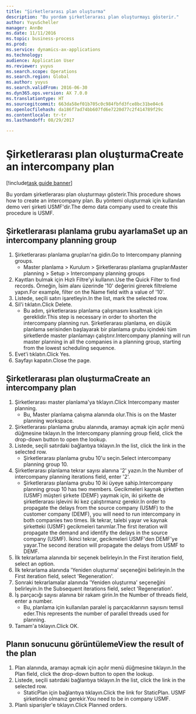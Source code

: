 ```yaml
--- 
title: "Şirketlerarası plan oluşturma"
description: "Bu yordam şirketlerarası plan oluşturmayı gösterir."
author: YuyuScheller
manager: AnnBe
ms.date: 11/11/2016
ms.topic: business-process
ms.prod: 
ms.service: dynamics-ax-applications
ms.technology: 
audience: Application User
ms.reviewer: yuyus
ms.search.scope: Operations
ms.search.region: Global
ms.author: yuyus
ms.search.validFrom: 2016-06-30
ms.dyn365.ops.version: AX 7.0.0
ms.translationtype: HT
ms.sourcegitcommit: 663da58ef01b705c0c984fbfd3fce8bc31be04c6
ms.openlocfilehash: da186f7ad74bb607fd6e7220d77c2f414789f29c
ms.contentlocale: tr-tr
ms.lasthandoff: 08/29/2017

---
```

# <a name="create-an-intercompany-plan"></a><span data-ttu-id="3d260-103">Şirketlerarası plan oluşturma</span><span class="sxs-lookup"><span data-stu-id="3d260-103">Create an intercompany plan</span></span>

[!include[task guide banner](../../includes/task-guide-banner.md)]

<span data-ttu-id="3d260-104">Bu yordam şirketlerarası plan oluşturmayı gösterir.</span><span class="sxs-lookup"><span data-stu-id="3d260-104">This procedure shows how to create an intercompany plan.</span></span> <span data-ttu-id="3d260-105">Bu yöntemi oluşturmak için kullanılan demo veri şirketi USMF'dir.</span><span class="sxs-lookup"><span data-stu-id="3d260-105">The demo data company used to create this procedure is USMF.</span></span>


## <a name="set-up-an-intercompany-planning-group"></a><span data-ttu-id="3d260-106">Şirketlerarası planlama grubu ayarlama</span><span class="sxs-lookup"><span data-stu-id="3d260-106">Set up an intercompany planning group</span></span> 
1. <span data-ttu-id="3d260-107">Şirketlerarası planlama grupları'na gidin.</span><span class="sxs-lookup"><span data-stu-id="3d260-107">Go to Intercompany planning groups.</span></span>
    * <span data-ttu-id="3d260-108">Master planlama > Kurulum > Şirketlerarası planlama grupları</span><span class="sxs-lookup"><span data-stu-id="3d260-108">Master planning > Setup > Intercompany planning groups</span></span>  
2. <span data-ttu-id="3d260-109">Kayıtları bulmak için Hızlı Filtre'yi kullanın.</span><span class="sxs-lookup"><span data-stu-id="3d260-109">Use the Quick Filter to find records.</span></span> <span data-ttu-id="3d260-110">Örneğin, İsim alanı üzerinde '10' değerini girerek filtreleme yapın.</span><span class="sxs-lookup"><span data-stu-id="3d260-110">For example, filter on the Name field with a value of '10'.</span></span>
3. <span data-ttu-id="3d260-111">Listede, seçili satırı işaretleyin.</span><span class="sxs-lookup"><span data-stu-id="3d260-111">In the list, mark the selected row.</span></span>
4. <span data-ttu-id="3d260-112">Sil'i tıklatın.</span><span class="sxs-lookup"><span data-stu-id="3d260-112">Click Delete.</span></span>
    * <span data-ttu-id="3d260-113">Bu adım, şirketlerarası planlama çalışmasını kısaltmak için gereklidir.</span><span class="sxs-lookup"><span data-stu-id="3d260-113">This step is necessary in order to shorten the intercompany planning run.</span></span>   <span data-ttu-id="3d260-114">Şirketlerarası planlama, en düşük planlama serisinden başlayarak bir planlama grubu içindeki tüm şirketlerde master planlamayı çalıştırır.</span><span class="sxs-lookup"><span data-stu-id="3d260-114">Intercompany planning will run master planning in all the companies in a planning group, starting from the lowest scheduling sequence.</span></span>  
5. <span data-ttu-id="3d260-115">Evet'i tıklatın.</span><span class="sxs-lookup"><span data-stu-id="3d260-115">Click Yes.</span></span>
6. <span data-ttu-id="3d260-116">Sayfayı kapatın.</span><span class="sxs-lookup"><span data-stu-id="3d260-116">Close the page.</span></span>

## <a name="create-an-intercompany-plan"></a><span data-ttu-id="3d260-117">Şirketlerarası plan oluşturma</span><span class="sxs-lookup"><span data-stu-id="3d260-117">Create an intercompany plan</span></span>
1. <span data-ttu-id="3d260-118">Şirketlerarası master planlama'ya tıklayın.</span><span class="sxs-lookup"><span data-stu-id="3d260-118">Click Intercompany master planning.</span></span>
    * <span data-ttu-id="3d260-119">Bu, Master planlama çalışma alanında olur.</span><span class="sxs-lookup"><span data-stu-id="3d260-119">This is on the Master planning workspace.</span></span>  
2. <span data-ttu-id="3d260-120">Şirketlerarası planlama grubu alanında, aramayı açmak için açılır menü düğmesine tıklayın.</span><span class="sxs-lookup"><span data-stu-id="3d260-120">In the Intercompany planning group field, click the drop-down button to open the lookup.</span></span>
3. <span data-ttu-id="3d260-121">Listede, seçili satırdaki bağlantıya tıklayın.</span><span class="sxs-lookup"><span data-stu-id="3d260-121">In the list, click the link in the selected row.</span></span>
    * <span data-ttu-id="3d260-122">Şirketlerarası planlama grubu 10'u seçin.</span><span class="sxs-lookup"><span data-stu-id="3d260-122">Select intercompany planning group 10.</span></span>  
4. <span data-ttu-id="3d260-123">Şirketlerarası planlama tekrar sayısı alanına '2' yazın.</span><span class="sxs-lookup"><span data-stu-id="3d260-123">In the Number of intercompany planning iterations field, enter '2'.</span></span>
    * <span data-ttu-id="3d260-124">Şirketlerarası planlama grubu 10 iki üyeye sahip.</span><span class="sxs-lookup"><span data-stu-id="3d260-124">Intercompany planning group 10 has two members.</span></span> <span data-ttu-id="3d260-125">Gecikmeleri kaynak şirketten (USMF) müşteri şirkete (DEMF) yaymak için, iki şirkette de şirketlerarası işlevini iki kez çalıştırmanız gerekir.</span><span class="sxs-lookup"><span data-stu-id="3d260-125">In order to propagate the delays from the source company (USMF) to the customer company (DEMF), you will need to run intercompany in both companies two times.</span></span> <span data-ttu-id="3d260-126">İlk tekrar, talebi yayar ve kaynak şirketteki (USMF) gecikmeleri tanımlar.</span><span class="sxs-lookup"><span data-stu-id="3d260-126">The first iteration will propagate the demand and identify the delays in the source company (USMF).</span></span> <span data-ttu-id="3d260-127">İkinci tekrar, gecikmeleri USMF'den DEMF'ye yayar.</span><span class="sxs-lookup"><span data-stu-id="3d260-127">The second iteration will propagate the delays from USMF to DEMF.</span></span>  
5. <span data-ttu-id="3d260-128">İlk tekrarlama alanında bir seçenek belirleyin.</span><span class="sxs-lookup"><span data-stu-id="3d260-128">In the First iteration field, select an option.</span></span>
6. <span data-ttu-id="3d260-129">İlk tekrarlama alanında 'Yeniden oluşturma' seçeneğini belirleyin.</span><span class="sxs-lookup"><span data-stu-id="3d260-129">In the First iteration field, select 'Regeneration'.</span></span>
7. <span data-ttu-id="3d260-130">Sonraki tekrarlamalar alanında 'Yeniden oluşturma' seçeneğini belirleyin.</span><span class="sxs-lookup"><span data-stu-id="3d260-130">In the Subsequent iterations field, select 'Regeneration'.</span></span>
8. <span data-ttu-id="3d260-131">İş parçacığı sayısı alanına bir rakam girin.</span><span class="sxs-lookup"><span data-stu-id="3d260-131">In the Number of threads field, enter a number.</span></span>
    * <span data-ttu-id="3d260-132">Bu, planlama için kullanılan paralel iş parçacıklarının sayısını temsil eder.</span><span class="sxs-lookup"><span data-stu-id="3d260-132">This represents the number of parallel threads used for planning.</span></span>  
9. <span data-ttu-id="3d260-133">Tamam'a tıklayın.</span><span class="sxs-lookup"><span data-stu-id="3d260-133">Click OK.</span></span>

## <a name="view-the-result-of-the-plan"></a><span data-ttu-id="3d260-134">Planın sonucunu görüntüleme</span><span class="sxs-lookup"><span data-stu-id="3d260-134">View the result of the plan</span></span>
1. <span data-ttu-id="3d260-135">Plan alanında, aramayı açmak için açılır menü düğmesine tıklayın.</span><span class="sxs-lookup"><span data-stu-id="3d260-135">In the Plan field, click the drop-down button to open the lookup.</span></span>
2. <span data-ttu-id="3d260-136">Listede, seçili satırdaki bağlantıya tıklayın.</span><span class="sxs-lookup"><span data-stu-id="3d260-136">In the list, click the link in the selected row.</span></span>
    * <span data-ttu-id="3d260-137">StaticPlan için bağlantıya tıklayın.</span><span class="sxs-lookup"><span data-stu-id="3d260-137">Click the link for StaticPlan.</span></span> <span data-ttu-id="3d260-138">USMF şirketinde olmanız gerekir.</span><span class="sxs-lookup"><span data-stu-id="3d260-138">You need to be in company USMF.</span></span>  
3. <span data-ttu-id="3d260-139">Planlı siparişler'e tıklayın.</span><span class="sxs-lookup"><span data-stu-id="3d260-139">Click Planned orders.</span></span>


